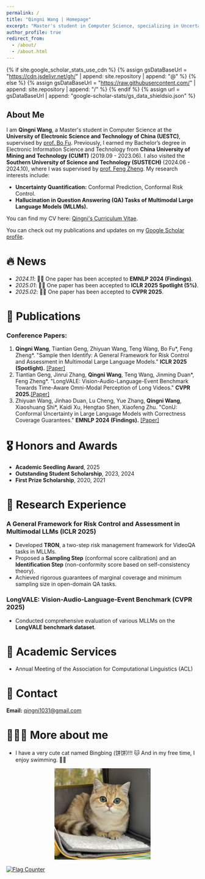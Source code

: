 ```yaml
---
permalink: /
title: "Qingni Wang | Homepage"
excerpt: "Master's student in Computer Science, specializing in Uncertainty Quantification and Multimodal LLMs."
author_profile: true
redirect_from: 
  - /about/
  - /about.html
---
```


{% if site.google_scholar_stats_use_cdn %}
{% assign gsDataBaseUrl = "https://cdn.jsdelivr.net/gh/" | append: site.repository | append: "@" %}
{% else %}
{% assign gsDataBaseUrl = "https://raw.githubusercontent.com/" | append: site.repository | append: "/" %}
{% endif %}
{% assign url = gsDataBaseUrl | append: "google-scholar-stats/gs_data_shieldsio.json" %}

<span class='anchor' id='about-me'></span>

## About Me

I am **Qingni Wang**, a Master's student in Computer Science at the **University of Electronic Science and Technology of China (UESTC)**, supervised by [prof. Bo Fu](https://en.uestc.edu.cn/info/1074/2136.htm). Previously, I earned my Bachelor’s degree in Electronic Information Science and Technology from **China University of Mining and Technology (CUMT)** (2019.09 - 2023.06). I also visited the **Southern University of Science and Technology (SUSTECH)** (2024.06 - 2024.10), where I was supervised by [prof. Feng Zheng](https://scholar.google.com/citations?user=PcmyXHMAAAAJ&hl=en). My research interests include:
- **Uncertainty Quantification:** Conformal Prediction, Conformal Risk Control.
- **Hallucination in Question Answering (QA) Tasks of Multimodal Large Language Models (MLLMs).**

You can find my CV here: [Qingni's Curriculum Vitae](../assets/wqn.pdf).

You can check out my publications and updates on my [Google Scholar profile](https://scholar.google.com/citations?user=awhNfL4AAAAJ). 

# 🔥 News
- *2024.11*: 🎉🎉 One paper has been accepted to **EMNLP 2024 (Findings)**.
- *2025.01*: 🎉🎉 One paper has been accepted to **ICLR 2025 Spotlight (5%)**.
- *2025.02*: 🎉🎉 One paper has been accepted to **CVPR 2025**.

# 📝 Publications

### Conference Papers:
1. **Qingni Wang**, Tiantian Geng, Zhiyuan Wang, Teng Wang, Bo Fu*, Feng Zheng*. "Sample then Identify: A General Framework for Risk Control and Assessment in Multimodal Large Language Models." **ICLR 2025 (Spotlight).** [[Paper]](https://openreview.net/forum?id=9WYMDgxDac)
2. Tiantian Geng, Jinrui Zhang, **Qingni Wang**, Teng Wang, Jinming Duan*, Feng Zheng*. "LongVALE: Vision-Audio-Language-Event Benchmark Towards Time-Aware Omni-Modal Perception of Long Videos." **CVPR 2025.**[[Paper]](https://arxiv.org/pdf/2411.19772)
3. Zhiyuan Wang, Jinhao Duan, Lu Cheng, Yue Zhang, **Qingni Wang**, Xiaoshuang Shi*, Kaidi Xu, Hengtao Shen, Xiaofeng Zhu. "ConU: Conformal Uncertainty in Large Language Models with Correctness Coverage Guarantees." **EMNLP 2024 (Findings).** [[Paper]](https://aclanthology.org/2024.findings-emnlp.404/)

# 🎖 Honors and Awards
- **Academic Seedling Award**, 2025
- **Outstanding Student Scholarship**, 2023, 2024
- **First Prize Scholarship**, 2020, 2021

# 💬 Research Experience
### A General Framework for Risk Control and Assessment in Multimodal LLMs (ICLR 2025)
- Developed **TRON**, a two-step risk management framework for VideoQA tasks in MLLMs.
- Proposed a **Sampling Step** (conformal score calibration) and an **Identification Step** (non-conformity score based on self-consistency theory).
- Achieved rigorous guarantees of marginal coverage and minimum sampling size in open-domain QA tasks.

### LongVALE: Vision-Audio-Language-Event Benchmark (CVPR 2025)
- Conducted comprehensive evaluation of various MLLMs on the **LongVALE benchmark dataset**.

# 📜 Academic Services
- Annual Meeting of the Association for Computational Linguistics (ACL)

# 📩 Contact
**Email:** qingni1031@gmail.com

# 🙋🏻‍♀️ More about me
- I have a very cute cat named Bingbing (饼饼)!!! 🐱 And in my free time, I enjoy swimming. 🏊‍♀️
<div style="text-align: center;">
  <img src="../assets/bing.jpg" alt="Bingbing(饼饼)" style="width: 50%;">
</div>

<a href="http://s01.flagcounter.com/more/Qk3"><img src="https://s01.flagcounter.com/count/Qk3/bg_FAFFF5/txt_1DB592/border_000302/columns_2/maxflags_12/viewers_0/labels_0/pageviews_1/flags_0/percent_0/" alt="Flag Counter" border="0"></a>
